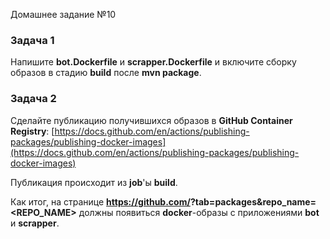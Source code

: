 Домашнее задание №10

### Задача 1

Напишите **bot.Dockerfile** и **scrapper.Dockerfile** и включите сборку образов в стадию **build** после **mvn package**.


### Задача 2

Сделайте публикацию получившихся образов в **GitHub Container Registry**: [https://docs.github.com/en/actions/publishing-packages/publishing-docker-images](https://docs.github.com/en/actions/publishing-packages/publishing-docker-images)

Публикация происходит из **job**'ы **build**.

Как итог, на странице **https://github.com/<LOGIN>?tab=packages&repo_name=<REPO_NAME>** должны появиться **docker**-образы с приложениями **bot** и **scrapper**.

